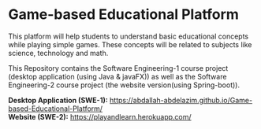 # Game-based Educational Platform
This platform will help students to understand basic educational concepts while playing simple games. These concepts will be related to subjects like science, technology and math.  

This Repository contains the Software Engineering-1 course project (desktop application (using Java & javaFX)) as well as the Software Engineering-2 course project (the website version(using Spring-boot)).  

**Desktop Application (SWE-1):** https://abdallah-abdelazim.github.io/Game-based-Educational-Platform/  
**Website (SWE-2):** https://playandlearn.herokuapp.com/  
